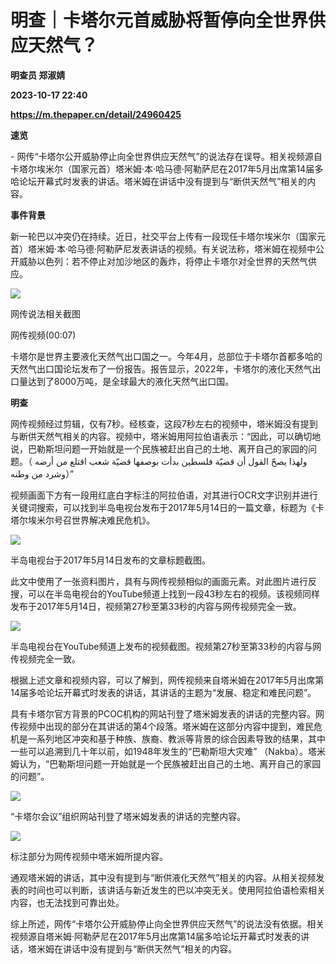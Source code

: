 # 明查｜卡塔尔元首威胁将暂停向全世界供应天然气？
**明查员 郑淑婧**

**2023-10-17 22:40**

**https://m.thepaper.cn/detail/24960425**

**速览**

\- 网传“卡塔尔公开威胁停止向全世界供应天然气”的说法存在误导。相关视频源自卡塔尔埃米尔（国家元首）塔米姆·本·哈马德·阿勒萨尼在2017年5月出席第14届多哈论坛开幕式时发表的讲话。塔米姆在讲话中没有提到与“断供天然气”相关的内容。

**事件背景**

新一轮巴以冲突仍在持续。近日，社交平台上传有一段现任卡塔尔埃米尔（国家元首）塔米姆·本·哈马德·阿勒萨尼发表讲话的视频。有关说法称，塔米姆在视频中公开威胁以色列：若不停止对加沙地区的轰炸，将停止卡塔尔对全世界的天然气供应。

![](https://imagecloud.thepaper.cn/thepaper/image/274/452/144.png)

网传说法相关截图

网传视频(00:07)

卡塔尔是世界主要液化天然气出口国之一。今年4月，总部位于卡塔尔首都多哈的天然气出口国论坛发布了一份报告。报告显示，2022年，卡塔尔的液化天然气出口量达到了8000万吨，是全球最大的液化天然气出口国。

**明查**

网传视频经过剪辑，仅有7秒。经核查，这段7秒左右的视频中，塔米姆没有提到与断供天然气相关的内容。视频中，塔米姆用阿拉伯语表示：“因此，可以确切地说，巴勒斯坦问题一开始就是一个民族被赶出自己的土地、离开自己的家园的问题。（ ولهذا يصحّ القول أن قضيّة فلسطين بدأت بوصفها قضيّة شعب اقتلع من أرضه وشرد من وطنه）”

视频画面下方有一段用红底白字标注的阿拉伯语，对其进行OCR文字识别并进行关键词搜索，可以找到半岛电视台发布于2017年5月14日的一篇文章，标题为《卡塔尔埃米尔号召世界解决难民危机》。

![](https://imagecloud.thepaper.cn/thepaper/image/274/452/145.png)

半岛电视台于2017年5月14日发布的文章标题截图。

此文中使用了一张资料图片，具有与网传视频相似的画面元素。对此图片进行反搜，可以在半岛电视台的YouTube频道上找到一段43秒左右的视频。该视频同样发布于2017年5月14日，视频第27秒至第33秒的内容与网传视频完全一致。

![](https://imagecloud.thepaper.cn/thepaper/image/274/452/146.png)

半岛电视台在YouTube频道上发布的视频截图。视频第27秒至第33秒的内容与网传视频完全一致。

根据上述文章和视频内容，可以了解到，网传视频来自塔米姆在2017年5月出席第14届多哈论坛开幕式时发表的讲话，其讲话的主题为“发展、稳定和难民问题”。

具有卡塔尔官方背景的PCOC机构的网站刊登了塔米姆发表的讲话的完整内容。网传视频中出现的部分在其讲话的第4个段落。塔米姆在这部分内容中提到，难民危机是一系列地区冲突和基于种族、族裔、教派等背景的综合因素导致的结果，其中一些可以追溯到几十年以前，如1948年发生的“巴勒斯坦大灾难” （Nakba）。塔米姆认为，“巴勒斯坦问题一开始就是一个民族被赶出自己的土地、离开自己的家园的问题”。

![](https://imagecloud.thepaper.cn/thepaper/image/274/452/147.png)

“卡塔尔会议”组织网站刊登了塔米姆发表的讲话的完整内容。

![](https://imagecloud.thepaper.cn/thepaper/image/274/452/148.png)

标注部分为网传视频中塔米姆所提内容。

通观塔米姆的讲话，其中没有提到与“断供液化天然气”相关的内容。从相关视频发表的时间也可以判断，该讲话与新近发生的巴以冲突无关。使用阿拉伯语检索相关内容，也无法找到可靠出处。

综上所述，网传“卡塔尔公开威胁停止向全世界供应天然气”的说法没有依据。相关视频源自塔米姆·阿勒萨尼在2017年5月出席第14届多哈论坛开幕式时发表的讲话，塔米姆在讲话中没有提到与“断供天然气”相关的内容。